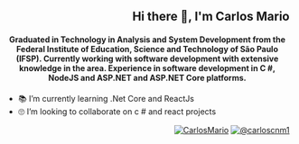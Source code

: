 <h2 align="right">
  Hi there 👋, I'm Carlos Mario
</h2>  

<h4 align="center">
  <strong>
    Graduated in Technology in Analysis and System Development from the Federal Institute of Education, Science and Technology of São Paulo (IFSP). Currently working with software development with extensive knowledge in the area. Experience in software development in C #, NodeJS and ASP.NET and ASP.NET Core platforms.
  </strong>
</h4>


- 📚 I’m currently learning .Net Core and ReactJs
- 🙄 I’m looking to collaborate on c # and react projects





<p align="right">
  <a href="https://www.linkedin.com/in/carlos-mario-oliveira-3b58b0114" target="_blank"><img align="center" src="https://user-images.githubusercontent.com/32484259/91908874-9b157600-ec82-11ea-874d-cd84bf1ffb0e.png" alt="CarlosMario"  /></a>
  <a href="https://www.instagram.com/carloscnm1/" target="_blank"><img align="center" src="https://user-images.githubusercontent.com/32484259/91908873-9a7cdf80-ec82-11ea-9cfa-ce5906792786.png" alt="@carloscnm1"  /></a>  
</p>


